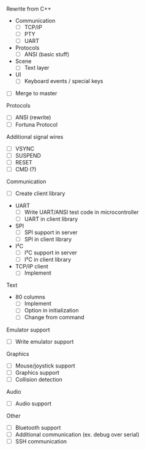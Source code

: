 Rewrite from C++
 - Communication
   - [ ] TCP/IP
   - [ ] PTY
   - [ ] UART
 - Protocols
   - [ ] ANSI (basic stuff)
 - Scene
   - [ ] Text layer
 - UI
   - [ ] Keyboard events / special keys
 - [ ] Merge to master
   
Protocols
 - [ ] ANSI (rewrite)
 - [ ] Fortuna Protocol

Additional signal wires
 - [ ] VSYNC
 - [ ] SUSPEND
 - [ ] RESET
 - [ ] CMD (?)

Communication
 - [ ] Create client library
 - UART 
    - [ ] Write UART/ANSI test code in microcontroller
    - [ ] UART in client library
 - SPI
   - [ ] SPI support in server
   - [ ] SPI in client library
 - I²C
    - [ ] I²C support in server
    - [ ] I²C in client library
 - TCP/IP client
   - [ ] Implement

Text
 - 80 columns
   - [ ] Implement
   - [ ] Option in initialization
   - [ ] Change from command

Emulator support
 - [ ] Write emulator support

Graphics
 - [ ] Mouse/joystick support
 - [ ] Graphics support
 - [ ] Collision detection

Audio
 - [ ] Audio support

Other
 - [ ] Bluetooth support
 - [ ] Additional communication (ex. debug over serial)
 - [ ] SSH communication